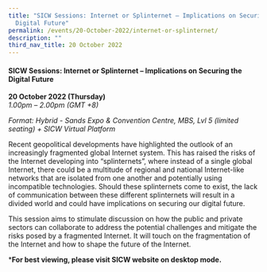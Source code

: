 ```yaml
---
title: "SICW Sessions: Internet or Splinternet – Implications on Securing the
  Digital Future"
permalink: /events/20-October-2022/internet-or-splinternet/
description: ""
third_nav_title: 20 October 2022
---
```


#### **SICW Sessions: Internet or Splinternet – Implications on Securing the Digital Future**

**20 October 2022 (Thursday)**  
*1.00pm – 2.00pm (GMT +8)*

*Format: Hybrid - Sands Expo & Convention Centre, MBS, Lvl 5 (limited seating) + SICW Virtual Platform*

 Recent geopolitical developments have highlighted the outlook of an increasingly fragmented global Internet system. This has raised the risks of the Internet developing into “splinternets”, where instead of a single global Internet, there could be a multitude of regional and national Internet-like networks that are isolated from one another and potentially using incompatible technologies. Should these splinternets come to exist, the lack of communication between these different splinternets will result in a divided world and could have implications on securing our digital future. 

This session aims to stimulate discussion on how the public and private sectors can collaborate to address the potential challenges and mitigate the risks posed by a fragmented Internet. It will touch on the fragmentation of the Internet and how to shape the future of the Internet.

***For best viewing, please visit SICW website on desktop mode.**